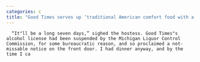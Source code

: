 ```yaml
---
categories: c
title: "Good Times serves up ‘traditional American comfort food with a modern twist’ on Detroit’s Avenue of Fashion"
---
```


      
      

      
      “It"ll be a long seven days,” sighed the hostess. Good Times"s alcohol license had been suspended by the Michigan Liquor Control Commission, for some bureaucratic reason, and so proclaimed a not-missable notice on the front door. I had dinner anyway, and by the time I ca